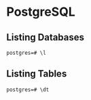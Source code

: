 # PostgreSQL

## Listing Databases

```
postgres=# \l
```

## Listing Tables

```
postgres=# \dt
```